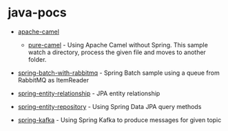 # java-pocs
* [apache-camel](https://github.com/lambrosi/java-pocs/tree/master/apache-camel)
  * [pure-camel](https://github.com/lambrosi/java-pocs/tree/master/apache-camel/pure-camel) - Using Apache Camel without Spring. This sample watch a directory, process the given file and moves to another folder.

* [spring-batch-with-rabbitmq](https://github.com/lambrosi/java-pocs/tree/master/spring-batch-with-rabbitmq) - Spring Batch sample using a queue from RabbitMQ as ItemReader

* [spring-entity-relationship](https://github.com/lambrosi/java-pocs/tree/master/spring-entity-relationship) - JPA entity relationship

* [spring-entity-repository](https://github.com/lambrosi/java-pocs/tree/master/spring-entity-repository) - Using Spring Data JPA query methods

* [spring-kafka](https://github.com/lambrosi/java-pocs/tree/master/spring-entity-repository) - Using Spring Kafka to produce messages for given topic
